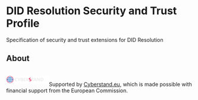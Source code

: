 # DID Resolution Security and Trust Profile

Specification of security and trust extensions for DID Resolution

## About

<br clear="left" />

<img align="left" src="images/logo-cyberstand.svg" width="115">

Supported by [Cyberstand.eu](https://cyberstand.eu/), which is made possible with financial support from the European Commission.
